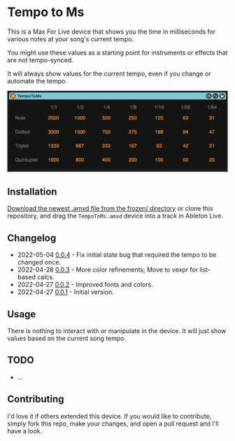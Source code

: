 # Tempo to Ms

This is a Max For Live device that shows you the time in milliseconds for various notes at your song's current tempo.

You might use these values as a starting point for instruments or effects that are not tempo-synced.

It will always show values for the current tempo, even if you change or automate the tempo.

![How it Looks](images/device.png)

## Installation

[Download the newest .amxd file from the frozen/ directory](https://github.com/zsteinkamp/m4l-TempoToMs/tree/main/frozen/) or clone this repository, and drag the `TempoToMs.amxd` device into a track in Ableton Live.

## Changelog

* 2022-05-04 [0.0.4](https://github.com/zsteinkamp/m4l-TempoToMs/raw/main/frozen/TempoToMs-0.0.4.amxd) - Fix initial state bug that required the tempo to be changed once.
* 2022-04-28 [0.0.3](https://github.com/zsteinkamp/m4l-TempoToMs/raw/main/frozen/TempoToMs-0.0.3.amxd) - More color refinements; Move to vexpr for list-based calcs.
* 2022-04-27 [0.0.2](https://github.com/zsteinkamp/m4l-TempoToMs/raw/main/frozen/TempoToMs-0.0.2.amxd) - Improved fonts and colors.
* 2022-04-27 [0.0.1](https://github.com/zsteinkamp/m4l-TempoToMs/raw/main/frozen/TempoToMs-0.0.1.amxd) - Initial version.

## Usage

There is nothing to interact with or manipulate in the device. It will just show values based on the current song tempo.

## TODO

* ...

## Contributing

I'd love it if others extended this device. If you would like to contribute, simply fork this repo, make your changes, and open a pull request and I'll have a look.
